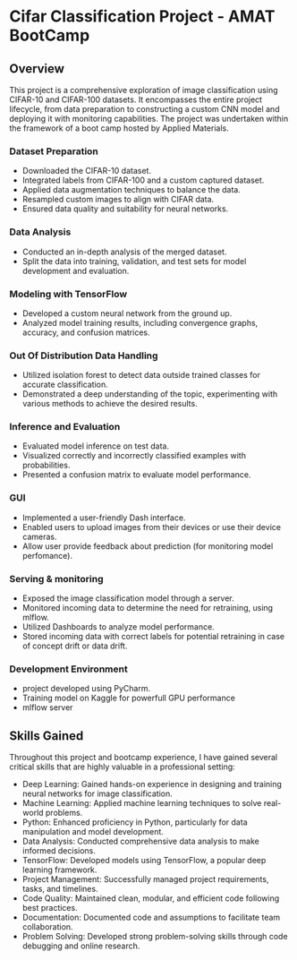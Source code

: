# Cifar Classification Project - AMAT BootCamp

## Overview

This project is a comprehensive exploration of image classification using CIFAR-10 and CIFAR-100 datasets. 
It encompasses the entire project lifecycle, from data preparation to constructing a custom CNN model and deploying it with monitoring capabilities. 
The project was undertaken within the framework of a boot camp hosted by Applied Materials.

### Dataset Preparation
- Downloaded the CIFAR-10 dataset.
- Integrated labels from CIFAR-100 and a custom captured dataset.
- Applied data augmentation techniques to balance the data.
- Resampled custom images to align with CIFAR data.
- Ensured data quality and suitability for neural networks.

### Data Analysis
- Conducted an in-depth analysis of the merged dataset.
- Split the data into training, validation, and test sets for model development and evaluation.

### Modeling with TensorFlow
- Developed a custom neural network from the ground up.
- Analyzed model training results, including convergence graphs, accuracy, and confusion matrices.


### Out Of Distribution Data Handling
- Utilized isolation forest to detect data outside trained classes for accurate classification.
- Demonstrated a deep understanding of the topic, experimenting with various methods to achieve the desired results.


### Inference and Evaluation
- Evaluated model inference on test data.
- Visualized correctly and incorrectly classified examples with probabilities.
- Presented a confusion matrix to evaluate model performance.

### GUI
- Implemented a user-friendly Dash interface.
- Enabled users to upload images from their devices or use their device cameras.
- Allow user provide feedback about prediction (for monitoring model perfomance).

### Serving & monitoring
- Exposed the image classification model through a server.
- Monitored incoming data to determine the need for retraining, using mlflow.
- Utilized Dashboards to analyze model performance.
- Stored incoming data with correct labels for potential retraining in case of concept drift or data drift.

### Development Environment
- project developed using PyCharm.
- Training model on Kaggle for powerfull GPU performance
- mlflow server



## Skills Gained

Throughout this project and bootcamp experience, I have gained several critical skills that are highly valuable in a professional setting:

- Deep Learning: Gained hands-on experience in designing and training neural networks for image classification.
- Machine Learning: Applied machine learning techniques to solve real-world problems.
- Python: Enhanced proficiency in Python, particularly for data manipulation and model development.
- Data Analysis: Conducted comprehensive data analysis to make informed decisions.
- TensorFlow: Developed models using TensorFlow, a popular deep learning framework.
- Project Management: Successfully managed project requirements, tasks, and timelines.
- Code Quality: Maintained clean, modular, and efficient code following best practices.
- Documentation: Documented code and assumptions to facilitate team collaboration.
- Problem Solving: Developed strong problem-solving skills through code debugging and online research.

